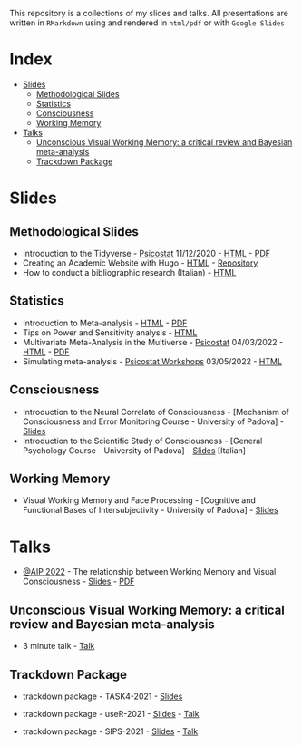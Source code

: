 This repository is a collections of my slides and talks. All presentations are written in `RMarkdown` using and rendered in `html/pdf` or with `Google Slides`

# Index

<!-- MarkdownTOC -->

- [Slides](#slides)
	- [Methodological Slides](#methodological-slides)
	- [Statistics](#statistics)
	- [Consciousness](#consciousness)
	- [Working Memory](#working-memory)
- [Talks](#talks)
	- [Unconscious Visual Working Memory: a critical review and Bayesian meta-analysis](#unconscious-visual-working-memory-a-critical-review-and-bayesian-meta-analysis)
	- [Trackdown Package](#trackdown-package)

<!-- /MarkdownTOC -->

# Slides

## Methodological Slides

* Introduction to the Tidyverse - [Psicostat](https://ip146179.psy.unipd.it/psicostat/web/index.html) 11/12/2020 - [HTML](tidyverse_presentation/tidyverse_presentation.html) - [PDF](tidyverse_presentation/tidyverse_presentation.pdf)
* Creating an Academic Website with Hugo - [HTML](https://filippogambarota.github.io/hugo_tutorial/#1) - [Repository](https://github.com/filippogambarota/hugo_tutorial)
* How to conduct a bibliographic research (Italian) - [HTML](bibresearch/bibresearch.html)

## Statistics

* Introduction to Meta-analysis - [HTML](meta_analysis_presentation/meta_analysis_presentation.html) - [PDF](meta_analysis_presentation/meta_analysis_presentation.pdf)
* Tips on Power and Sensitivity analysis - [HTML](socialneu_lab/lab_meeting_sensitivity/lab_meeting_sensitivity.html)
* Multivariate Meta-Analysis in the Multiverse - [Psicostat](https://ip146179.psy.unipd.it/psicostat/web/index.html) 04/03/2022 - [HTML](multivariate-meta_analysis/multivariate-multiverse.html) - [PDF](multivariate-meta_analysis/multivariate-multiverse.pdf)
* Simulating meta-analysis - [Psicostat Workshops](https://ip146179.psy.unipd.it/psicostat/web/index.html) 03/05/2022 - [HTML](understanding-meta-simulations/slides/understanding-meta-simulations.html)

## Consciousness

* Introduction to the Neural Correlate of Consciousness - [Mechanism of Consciousness and Error Monitoring Course - University of Padova] - [Slides](https://docs.google.com/presentation/d/1hRqtLqWsM4qi7SeMOmPYG1HsRrcnDrTzhluVk-neSB8/edit?usp=sharing)
* Introduction to the Scientific Study of Consciousness - [General Psychology Course - University of Padova] - [Slides](https://docs.google.com/presentation/d/1PdIhW8IfYUBBRST6MeLIUuLYAIC804Wt8sSdJKn2ZIg/edit?usp=sharing) [Italian]

## Working Memory

* Visual Working Memory and Face Processing - [Cognitive and Functional Bases of Intersubjectivity - University of Padova] - [Slides](https://docs.google.com/presentation/d/1qVY2WTcfNNQgXm92dcw1jd8wPkSU4N267HcSWYNEVB0/edit#slide=id.gc96481fd19_0_343)

# Talks

- [@AIP 2022](http://www.aipass.org/xxx-congresso-aip-plenario-padova-27-30-settembre-2022) - The relationship between Working Memory and Visual Consciousness - [Slides](https://docs.google.com/presentation/d/1tl_iAEJQrMEUTUJe8jWasOXmTtK8Jn70JOETVQIj6u0/edit#slide=id.g155cf4ac025_0_65) - [PDF](AIP-2022/AIP-2022.pdf)

## Unconscious Visual Working Memory: a critical review and Bayesian meta-analysis

- 3 minute talk - [Talk](https://youtu.be/saINoKK5XLY)

## Trackdown Package

* trackdown package - TASK4-2021 - [Slides](trackdown/trackdown_task4/trackdown_task4.html)

* trackdown package - useR-2021 - [Slides](trackdown/trackdown_useR/trackdown_user.html) - [Talk](trackdown/trackdown_useR/talk_user.mp4)

* trackdown package - SIPS-2021 - [Slides](trackdown/trackdown_sips/trackdown_sips.html) - [Talk](trackdown/trackdown_sips/talk_sips.mp4)

